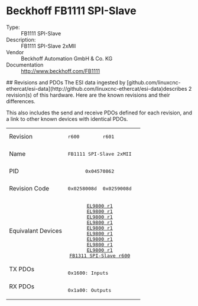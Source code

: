 #  Beckhoff FB1111 SPI-Slave

<dl>
  <dt>Type:</dt><dd>FB1111 SPI-Slave</dd>
  <dt>Description:</dt><dd>FB1111 SPI-Slave 2xMII</dd>
  <dt>Vendor</dt><dd>Beckhoff Automation GmbH & Co. KG</dd>
  <dt>Documentation</dt><dd><a href="http://www.beckhoff.com/FB1111">http://www.beckhoff.com/FB1111</a></dd>
</dl>
## Revisions and PDOs
The ESI data ingested by [github.com/linuxcnc-ethercat/esi-data](http://github.com/linuxcnc-ethercat/esi-data)describes 2 revision(s) of this hardware.  Here are the known revisions and their differences.

This also includes the send and receive PDOs defined for each revision, and a link to other known devices with identical PDOs.

<table>
<tr >
<td class="first">Revision</td>
<td ><pre>r600</pre></td>
<td ><pre>r601</pre></td>
</tr>
<tr >
<td class="first">Name</td>
<td  colspan=2 align="center"><pre>FB1111 SPI-Slave 2xMII</pre></td>
</tr>
<tr >
<td class="first">PID</td>
<td  colspan=2 align="center"><pre>0x04570862</pre></td>
</tr>
<tr >
<td class="first">Revision Code</td>
<td ><pre>0x0258008d</pre></td>
<td ><pre>0x0259008d</pre></td>
</tr>
<tr >
<td class="first">Equivalant Devices</td>
<td  colspan=2 align="center"><pre><a href="EL9800">EL9800 r1</a><br/><a href="EL9800">EL9800 r1</a><br/><a href="EL9800">EL9800 r1</a><br/><a href="EL9800">EL9800 r1</a><br/><a href="EL9800">EL9800 r1</a><br/><a href="EL9800">EL9800 r1</a><br/><a href="EL9800">EL9800 r1</a><br/><a href="EL9800">EL9800 r1</a><br/><a href="EL9800">EL9800 r1</a><br/><a href="FB1311+SPI-Slave">FB1311 SPI-Slave r600</a></pre></td>
</tr>
<tr class="txpdo pdosection">
<td class="first" rowspan=1 valign=top>TX PDOs</td>
<td colspan=2 align="left"><pre>0x1600: Inputs</pre></td>
<td></td>
</tr>
<tr class="rxpdo pdosection">
<td class="first" rowspan=1 valign=top>RX PDOs</td>
<td colspan=2 align="left"><pre>0x1a00: Outputs</pre></td>
<td></td>
</tr>
</table>
